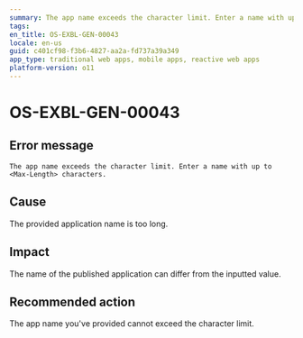 ```yaml
---
summary: The app name exceeds the character limit. Enter a name with up to <Max-Length> characters.
tags:
en_title: OS-EXBL-GEN-00043
locale: en-us
guid: c401cf98-f3b6-4827-aa2a-fd737a39a349
app_type: traditional web apps, mobile apps, reactive web apps
platform-version: o11
---
```


# OS-EXBL-GEN-00043

## Error message

`The app name exceeds the character limit. Enter a name with up to <Max-Length> characters.`

## Cause

The provided application name is too long.

## Impact

The name of the published application can differ from the inputted value.

## Recommended action

The app name you've provided cannot exceed the character limit.

